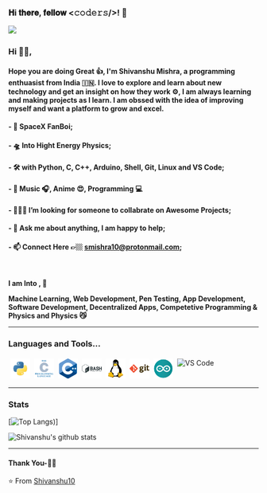 ### 𝐇i 𝐭𝐡𝐞𝐫𝐞, 𝐟𝐞𝐥𝐥𝐨𝐰 <𝚌𝚘𝚍𝚎𝚛𝚜/>! 👋

![](https://visitor-badge.glitch.me/badge?page_id=Shivanshu10.Shivanshu10)

### Hi 🙋‍♂️,
#### Hope you are doing Great :thumbsup:, I'm Shivanshu Mishra, a programming enthuasist from India 🇮🇳. I love to explore and learn about new technology and get an insight on how they work ⚙️, I am always learning and making projects as I learn. I am obssed with the idea of improving myself and want a platform to grow and excel.

#### - 🔭 SpaceX FanBoi;
#### - 🛸 Into Hight Energy Physics;
#### - 🛠 with Python, C, C++, Arduino, Shell, Git, Linux and VS Code;
#### - 🥰 Music :headphones:, Anime :heart_eyes:, Programming :computer:
#### - 👨🏻‍💻  I’m looking for someone to collabrate on Awesome Projects;
#### - 💬 Ask me about anything, I am happy to help;
#### - 📫 Connect Here 👉🏼 smishra10@protonmail.com;

<br />

**I am Into , 🙏**

**Machine Learning, Web Development, Pen Testing, App Development, Software Development, Decentralized Apps, Competetive Programming & Physics and Physics 😼**
<hr>

### Languages and Tools...

<p>
 <img height="40" src="https://raw.githubusercontent.com/github/explore/80688e429a7d4ef2fca1e82350fe8e3517d3494d/topics/python/python.png" alt="Python" style="vertical-align:top; margin:4px"><img height="40" src="https://raw.githubusercontent.com/github/explore/80688e429a7d4ef2fca1e82350fe8e3517d3494d/topics/c/c.png" alt="C" style="vertical-align:top; margin:4px"><img height="40" src="https://raw.githubusercontent.com/github/explore/80688e429a7d4ef2fca1e82350fe8e3517d3494d/topics/cpp/cpp.png" alt="Cpp" style="vertical-align:top; margin:4px"><img height="40" src="https://raw.githubusercontent.com/github/explore/80688e429a7d4ef2fca1e82350fe8e3517d3494d/topics/bash/bash.png" alt="Bash" style="vertical-align:top; margin:4px"><img height="40" src="https://raw.githubusercontent.com/github/explore/80688e429a7d4ef2fca1e82350fe8e3517d3494d/topics/linux/linux.png" alt="Linux" style="vertical-align:top; margin:4px"><img height="40" src="https://raw.githubusercontent.com/github/explore/80688e429a7d4ef2fca1e82350fe8e3517d3494d/topics/git/git.png" alt="Git" style="vertical-align:top; margin:4px"><img height="40" src="https://raw.githubusercontent.com/github/explore/80688e429a7d4ef2fca1e82350fe8e3517d3494d/topics/arduino/arduino.png" alt="Arduino" style="vertical-align:top; margin:4px"><img height="40" src="https://camo.githubusercontent.com/d4dcf8fd2bf82734a52774ae132c387357221a5d144ef0356e52c66a2d9f41e9/68747470733a2f2f63646e2e737667706f726e2e636f6d2f6c6f676f732f76697375616c2d73747564696f2d636f64652e737667" alt="VS Code" style="vertical-align:top; margin:4px">

</p>
<hr>

### Stats

[![Top Langs](https://github-readme-stats.vercel.app/api/top-langs/?username=Shivanshu10&show_icons=true&title_color=fff&icon_color=79ff97&text_color=9f9f9f&bg_color=151515))]


![Shivanshu's github stats](https://github-readme-stats.vercel.app/api?username=Shivanshu10&show_icons=true&title_color=fff&icon_color=79ff97&text_color=9f9f9f&bg_color=151515)

<hr>

#### Thank You-🙏🏼

⭐️ From [Shivanshu10](https://github.com/Shivanshu10)
